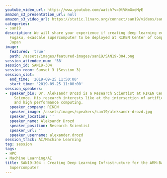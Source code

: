 ```yaml
---
youtube_video_url: https://www.youtube.com/watch?v=9tVKmGxeMyE
amazon_s3_presentation_url: null
amazon_s3_video_url: https://static.linaro.org/connect/san19/videos/san19-304.mp4
categories:
- san19
description: We will share your experience if creating deep learning ecosystem for
  Fugaku, exascale supercomputer to be deployed at RIKEN Center of Computational Science,
  Japan
image:
  featured: 'true'
  path: /assets/images/featured-images/san19/SAN19-304.png
session_attendee_num: '58'
session_id: SAN19-304
session_room: Sunset 3 (Session 3)
session_slot:
  end_time: '2019-09-25 11:50:00'
  start_time: '2019-09-25 11:00:00'
session_speakers:
- speaker_bio: Dr. Aleksandr Drozd is a Research Scientist at RIKEN Center for Computational
    Science. His research interests like at the intersection of artificial intelligence
    and high performance computing.
  speaker_company: RIKEN
  speaker_image: /assets/images/speakers/san19/aleksandr-drozd.jpg
  speaker_location: ''
  speaker_name: Aleksandr Drozd
  speaker_position: Research Scientist
  speaker_url: ''
  speaker_username: alexander.drozd
session_track: AI/Machine Learning
tag: session
tags:
- HPC
- Machine Learning/AI
title: SAN19-304 - Creating Deep Learning Infrastructure for the ARM-Based Flagship
  Supercomputer
---
```

